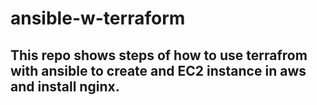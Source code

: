 # ansible-w-terraform

## This repo shows steps of how to use terrafrom with ansible to create and EC2 instance in aws and install nginx.
